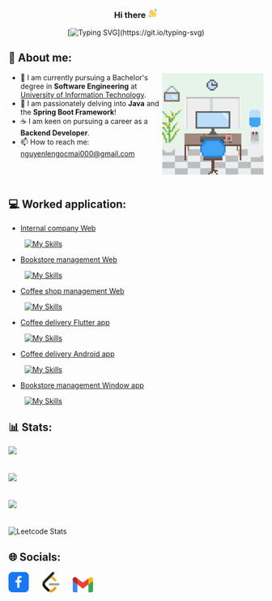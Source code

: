 <h3 align="center"> Hi there <img src="gif/wave-hi.gif" width="20">  </h3>
<div align="center">

[![Typing SVG](https://readme-typing-svg.demolab.com?font=Fira+Code&pause=1000&center=true&color=6592EC&multiline=true&random=false&width=435&duration=3000&pause=0&height=80&lines=My+name+is+Mai%2C;a+hardworking+developer;always+eager+to+learn+new+things.)](https://git.io/typing-svg)
</div>

## 🔎 About me:

<div>
  <img align="right" alt="About me" width="200" src="./gif/about_gif.gif">
  <div> 
    <ul>
      <li>🔭 I am currently pursuing a Bachelor's degree in <strong>Software Engineering</strong> at <a href="https://uit.edu.vn">University of Information Technology</a>.</li>
      <li>🌱 I am passionately delving into <strong>Java</strong> and the <strong>Spring Boot Framework</strong>!</li>
      <li>☕ I am keen on pursuing a career as a <strong>Backend Developer</strong>.</li>
      <li>📫 How to reach me: <a href="mailto:nguyenlengocmai000@gmail.com">nguyenlengocmai000@gmail.com</a></li>
    </ul>
  </div>
  <br></br>
</div>


## 💻 Worked application:
- [Internal company Web](https://github.com/NLNM-0-0/company-internal-web)

 &nbsp;&nbsp;&nbsp;&nbsp;&nbsp;&nbsp;&nbsp;&nbsp;[![My Skills](https://skillicons.dev/icons?i=java,spring,mysql,gmail)](https://skillicons.dev)
- [Bookstore management Web](https://github.com/NLNM-0-0/book-store-web)

 &nbsp;&nbsp;&nbsp;&nbsp;&nbsp;&nbsp;&nbsp;&nbsp;[![My Skills](https://skillicons.dev/icons?i=golang,mysql,gmail,docker)](https://skillicons.dev)
- [Coffee shop management Web](https://github.com/NLNM-0-0/SE100.O12-coffee-shop-management)

 &nbsp;&nbsp;&nbsp;&nbsp;&nbsp;&nbsp;&nbsp;&nbsp;[![My Skills](https://skillicons.dev/icons?i=golang,mysql,docker)](https://skillicons.dev)
 - [Coffee delivery Flutter app](https://github.com/NLNM-0-0/SE346.N21_coffee_shop)

 &nbsp;&nbsp;&nbsp;&nbsp;&nbsp;&nbsp;&nbsp;&nbsp;[![My Skills](https://skillicons.dev/icons?i=flutter,dart,firebase)](https://skillicons.dev)
 - [Coffee delivery Android app](https://github.com/NLNM-0-0/SE114.N21_coffee-shop_native)

 &nbsp;&nbsp;&nbsp;&nbsp;&nbsp;&nbsp;&nbsp;&nbsp;[![My Skills](https://skillicons.dev/icons?i=java,firebase)](https://skillicons.dev)
  - [Bookstore management Window app](https://github.com/NLNM-0-0/BookManagement)

 &nbsp;&nbsp;&nbsp;&nbsp;&nbsp;&nbsp;&nbsp;&nbsp;[![My Skills](https://skillicons.dev/icons?i=cs)](https://skillicons.dev)

## 📊 Stats:
![](https://github-readme-stats.vercel.app/api?username=NLNM-0-0&theme=github_dark_dimmed&hide_border=false&include_all_commits=true&count_private=false)<br/>
<br></br>
![](https://github-readme-streak-stats.herokuapp.com/?user=NLNM-0-0&theme=github_dark_dimmed&hide_border=false)<br/>
<br></br>
![](https://github-readme-stats.vercel.app/api/top-langs/?username=NLNM-0-0&theme=github_dark_dimmed&hide_border=false&include_all_commits=true&count_private=true&layout=compact)</br>
<br></br>
![Leetcode Stats](https://leetcard.jacoblin.cool/NLNM-0-0?sheets=https://gist.github.com/NLNM-0-0/5ee6a7a6582db392234363c124441f7d/raw&ext=heatmap)

## 🌐 Socials:
<div>
<a href="https://www.facebook.com/lengocmai.nguyen.13" target="blank"><img src="./image/facebook.svg" alt="Facebook" height="40" width="40" /></a>
&nbsp;&nbsp;&nbsp;&nbsp;
<a href="https://www.leetcode.com/nlnm-0-0" target="blank"><img src="./image/leetcode.svg" alt="LeetCode" height="40" width="40" /></a>
&nbsp;&nbsp;&nbsp;&nbsp;
<a href="mailto:nguyenlengocmai000@gmail.com" target="blank"><img src="./image/gmail.svg" alt="Email" height="30" width="40" /></a>
</div>

